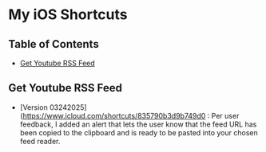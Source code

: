 # My iOS Shortcuts

## Table of Contents   
- [Get Youtube RSS Feed](#get-youtube-rss-feed)

## Get Youtube RSS Feed
- [Version 03242025](https://www.icloud.com/shortcuts/835790b3d9b749d0
: Per user feedback, I added an alert that lets the user know that the feed URL has been copied to the clipboard and is ready to be pasted into your chosen feed reader.
<!--stackedit_data:
eyJoaXN0b3J5IjpbOTAzNzE5NDczLC0xOTEwNjgyOTQzLDYxMz
A0Njc3XX0=
-->